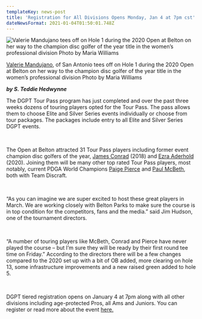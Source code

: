 ```yaml
---
templateKey: news-post
title: 'Registration for All Divisions Opens Monday, Jan 4 at 7pm cst'
dateNewsFormat: 2021-01-04T01:50:01.748Z
---
```

![Valerie Mandujano tees off on Hole 1 during the 2020 Open at Belton on her way to the champion disc golfer of the year title in the women’s professional division  Photo by Maria Williams](https://res.cloudinary.com/dqd4mwvjb/image/upload/v1609724884/Open%20DGC/News%20Assests/valerie-hole1-2020_bha7xp.jpg)

<span class="news-caption">[Valerie Mandujano](https://www.pdga.com/player/62879), of San Antonio tees off on Hole 1 during the 2020 Open at Belton on her way to the champion disc golfer of the year title in the women’s professional division  Photo by Maria Williams

***by S. Teddie Hedwynne***

The DGPT Tour Pass program has just completed and over the past three weeks dozens of touring players opted for the Tour Pass. The pass allows them to choose Elite and Silver Series events individually or choose from tour packages. The packages include entry to all Elite and Silver Series DGPT events.

<br/>

The Open at Belton attracted 31 Tour Pass players including former event champion disc golfers of the year, [James Conrad](https://www.pdga.com/player/17295) (2018) and [Ezra Aderhold](https://www.pdga.com/player/121715) (2020). Joining them will be many other top rated Tour Pass players, most notably, current PDGA World Champions [Paige Pierce](https://www.pdga.com/player/29190) and [Paul McBeth](https://www.pdga.com/player/27523), both with Team Discraft.

<br/>

“As you can imagine we are super excited to host these great players in March. We are working closely with Belton Parks to make sure the course is in top condition for the competitors, fans and the media.” said Jim Hudson, one of the tournament directors.

<br/>

“A number of touring players like McBeth, Conrad and Pierce have never played the course – but I’m sure they will be ready by their first round tee time on Friday.” According to the directors there will be a few changes compared to the 2020 set up with a bit of OB added, more clearing on hole 13, some infrastructure improvements and a new raised green added to hole 5.

<br/>

DGPT tiered registration opens on January 4 at 7pm along with all other divisions including age-protected Pros, all Ams and Juniors. You can register or read more about the event [here.](https://www.discgolfscene.com/tournaments/The_Open_at_Belton_2021/register)
